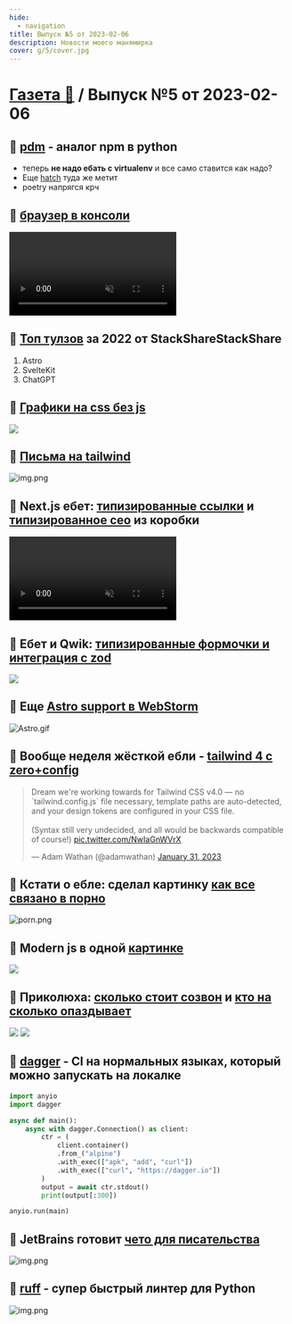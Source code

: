 ```yaml
---
hide:
  - navigation
title: Выпуск №5 от 2023-02-06
description: Новости моего манямирка
cover: g/5/cover.jpg
---
```


# [Газета 📰](../index.md) / Выпуск №5 от 2023-02-06

## 🔎 [pdm](https://pdm.fming.dev/latest/) - аналог npm в python

- теперь **не надо ебать с virtualenv** и все само ставится как надо?
- Еще [hatch](https://hatch.pypa.io/latest/) туда же метит
- poetry напрягся крч

## 🔎 [браузер в консоли](https://github.com/fathyb/carbonyl)

<video src="browser.mp4" autoplay muted></video>

## 🔎 [Топ тулзов](https://stackshare.io/posts/top-developer-tools-2022#new) за 2022 от StackShareStackShare

1. Astro
1. SvelteKit
1. ChatGPT

## 🔎 [Графики на css без js](https://chartscss.org/)

![](chartcss.png)

## 🔎 [Письма на tailwind](https://github.com/soheilpro/mailwind) 

![img.png](mailwind.png)

## 🔎 Next.js ебет: [типизированные ссылки](https://twitter.com/shuding_/status/1620137501192253440?t=ZGbAd5BOpARqVuxS2axVcA&s=19) и [типизированное сео](https://twitter.com/leeerob/status/1619743437577912321?t=R00oGwqimHZmmFMUqsZRXQ&s=19) из коробки 

<video src="nextjs.mp4" autoplay muted></video>

## 🔎 Ебет и Qwik: [типизированные формочки и интеграция с zod](https://twitter.com/manucorporat/status/1619746669452750848?t=TKVBEuuWq9ux6cSweQGFZA&s=19)

![](qwik.jfif)

## 🔎 Еще [Astro support в WebStorm](https://blog.jetbrains.com/webstorm/2023/02/webstorm-2023-1-eap-3/)

![Astro.gif](Astro.gif)

## 🔎 Вообще неделя жёсткой ебли - [tailwind 4 с zero+config](https://twitter.com/adamwathan/status/1620261896611061760?s=20)

<blockquote class="twitter-tweet"><p lang="en" dir="ltr">Dream we&#39;re working towards for Tailwind CSS v4.0 — no `tailwind.config.js` file necessary, template paths are auto-detected, and your design tokens are configured in your CSS file.<br><br>(Syntax still very undecided, and all would be backwards compatible of course!) <a href="https://t.co/NwIaGnWVrX">pic.twitter.com/NwIaGnWVrX</a></p>&mdash; Adam Wathan (@adamwathan) <a href="https://twitter.com/adamwathan/status/1620261896611061760?ref_src=twsrc%5Etfw">January 31, 2023</a></blockquote> <script async src="https://platform.twitter.com/widgets.js" charset="utf-8"></script>

## 📝 Кстати о ебле: сделал картинку [**как все связано в порно**](../../b/fun/porn.md)

![porn.png](porn.png)

## 🤡 Modern js в одной [картинке](https://twitter.com/wesbos/status/1620793926306205701)

![](js.jfif)

## 🤡 Приколюха: [сколько стоит созвон](https://twitter.com/0xgaut/status/1620815168921038850?s=20&t=sERV2B65dbiSlPKnD7wUqQ) и [кто на сколько опаздывает](https://twitter.com/theShaneLevine/status/1621515115777658881?s=20&t=sERV2B65dbiSlPKnD7wUqQ)

<div class="grid-2d" >
<img src="cal1.png"> 
<img src="cal2.jfif"> 
</div>

## 🔎 [dagger](https://dagger.io/) - CI на нормальных языках, который можно запускать на локалке

```python
import anyio
import dagger

async def main():
    async with dagger.Connection() as client:
        ctr = (
            client.container()
            .from_("alpine")
            .with_exec(["apk", "add", "curl"])
            .with_exec(["curl", "https://dagger.io"])
        )
        output = await ctr.stdout()
        print(output[:300])

anyio.run(main)
```

## 🔎 JetBrains готовит [чето для писательства](https://lp.jetbrains.com/-writerside-upd/)

![img.png](writerside.png)

## 🔎 [ruff](https://github.com/charliermarsh/ruff) - супер быстрый линтер для Python

![img.png](ruff.svg)